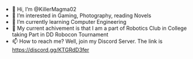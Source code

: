 - 👋 Hi, I’m @KillerMagma02
- 👀 I’m interested in Gaming, Photography, reading Novels
- 🌱 I’m currently learning Computer Engineering 
- 🎉 My current achivement is that I am a part of Robotics Club in College taking Part in DD Robocon Tournament
- 📫 How to reach me? Well, join my Discord Server. The link is https://discord.gg/KTGRdD3fer

<!---
KillerMagma02/KillerMagma02 is a ✨ special ✨ repository because its `README.md` (this file) appears on your GitHub profile.
You can click the Preview link to take a look at your changes.
--->
